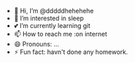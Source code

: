 - 👋 Hi, I’m @dddddhehehehe
- 👀 I’m interested in sleep
- 💕 I’m currently learning git
- 📫 How to reach me :on internet
- 😄 Pronouns: ...
- ⚡ Fun fact: havn't done any homework.

<!---
dddddhehehehe/dddddhehehehe is a ✨ special ✨ repository because its `README.md` (this file) appears on your GitHub profile.
You can click the Preview link to take a look at your changes.
--->

